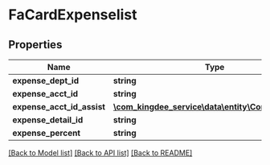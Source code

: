 # FaCardExpenselist

## Properties
Name | Type | Description | Notes
------------ | ------------- | ------------- | -------------
**expense_dept_id** | **string** |  | [optional] 
**expense_acct_id** | **string** |  | [optional] 
**expense_acct_id_assist** | [**\com_kingdee_service\data\entity\CommonAssist[]**](CommonAssist.md) |  | [optional] 
**expense_detail_id** | **string** |  | [optional] 
**expense_percent** | **string** |  | [optional] 

[[Back to Model list]](../README.md#documentation-for-models) [[Back to API list]](../README.md#documentation-for-api-endpoints) [[Back to README]](../README.md)


